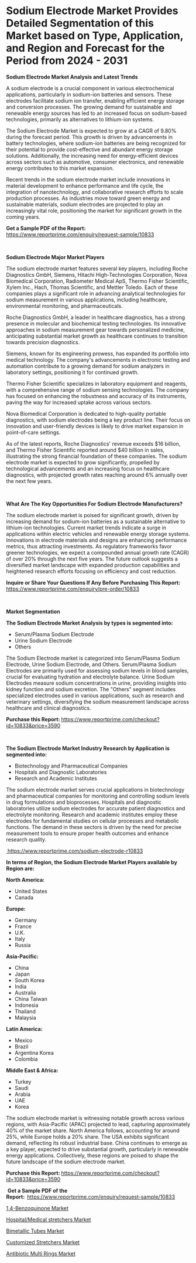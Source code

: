 <p><h1>Sodium Electrode Market Provides Detailed Segmentation of this Market based on Type, Application, and Region and Forecast for the Period from 2024 - 2031</h1></p><p><strong>Sodium Electrode Market Analysis and Latest Trends</strong></p>
<p><p>A sodium electrode is a crucial component in various electrochemical applications, particularly in sodium-ion batteries and sensors. These electrodes facilitate sodium ion transfer, enabling efficient energy storage and conversion processes. The growing demand for sustainable and renewable energy sources has led to an increased focus on sodium-based technologies, primarily as alternatives to lithium-ion systems. </p><p>The Sodium Electrode Market is expected to grow at a CAGR of 9.80% during the forecast period. This growth is driven by advancements in battery technologies, where sodium-ion batteries are being recognized for their potential to provide cost-effective and abundant energy storage solutions. Additionally, the increasing need for energy-efficient devices across sectors such as automotive, consumer electronics, and renewable energy contributes to this market expansion.</p><p>Recent trends in the sodium electrode market include innovations in material development to enhance performance and life cycle, the integration of nanotechnology, and collaborative research efforts to scale production processes. As industries move toward green energy and sustainable materials, sodium electrodes are projected to play an increasingly vital role, positioning the market for significant growth in the coming years.</p></p>
<p><strong>Get a Sample PDF of the Report:&nbsp;</strong> <a href="https://www.reportprime.com/enquiry/request-sample/10833">https://www.reportprime.com/enquiry/request-sample/10833</a></p>
<p>&nbsp;</p>
<p><strong>Sodium Electrode Major Market Players</strong></p>
<p><p>The sodium electrode market features several key players, including Roche Diagnostics GmbH, Siemens, Hitachi High-Technologies Corporation, Nova Biomedical Corporation, Radiometer Medical ApS, Thermo Fisher Scientific, Xylem Inc., Hach, Thomas Scientific, and Mettler Toledo. Each of these companies plays a significant role in advancing analytical technologies for sodium measurement in various applications, including healthcare, environmental monitoring, and pharmaceuticals.</p><p>Roche Diagnostics GmbH, a leader in healthcare diagnostics, has a strong presence in molecular and biochemical testing technologies. Its innovative approaches in sodium measurement gear towards personalized medicine, anticipating substantial market growth as healthcare continues to transition towards precision diagnostics.</p><p>Siemens, known for its engineering prowess, has expanded its portfolio into medical technology. The company's advancements in electronic testing and automation contribute to a growing demand for sodium analyzers in laboratory settings, positioning it for continued growth.</p><p>Thermo Fisher Scientific specializes in laboratory equipment and reagents, with a comprehensive range of sodium sensing technologies. The company has focused on enhancing the robustness and accuracy of its instruments, paving the way for increased uptake across various sectors.</p><p>Nova Biomedical Corporation is dedicated to high-quality portable diagnostics, with sodium electrodes being a key product line. Their focus on innovation and user-friendly devices is likely to drive market expansion in point-of-care settings.</p><p>As of the latest reports, Roche Diagnostics' revenue exceeds $16 billion, and Thermo Fisher Scientific reported around $40 billion in sales, illustrating the strong financial foundation of these companies. The sodium electrode market is expected to grow significantly, propelled by technological advancements and an increasing focus on healthcare diagnostics, with projected growth rates reaching around 6% annually over the next few years.</p></p>
<p>&nbsp;</p>
<p><strong>What Are The Key Opportunities For Sodium Electrode Manufacturers?</strong></p>
<p><p>The sodium electrode market is poised for significant growth, driven by increasing demand for sodium-ion batteries as a sustainable alternative to lithium-ion technologies. Current market trends indicate a surge in applications within electric vehicles and renewable energy storage systems. Innovations in electrode materials and designs are enhancing performance metrics, thus attracting investments. As regulatory frameworks favor greener technologies, we expect a compounded annual growth rate (CAGR) of over 20% through the next five years. The future outlook suggests a diversified market landscape with expanded production capabilities and heightened research efforts focusing on efficiency and cost reduction.</p></p>
<p><strong>Inquire or Share Your Questions If Any Before Purchasing This Report:</strong> <a href="https://www.reportprime.com/enquiry/pre-order/10833">https://www.reportprime.com/enquiry/pre-order/10833</a></p>
<p>&nbsp;</p>
<p><strong>Market Segmentation</strong></p>
<p><strong>The Sodium Electrode Market Analysis by types is segmented into:</strong></p>
<p><ul><li>Serum/Plasma Sodium Electrode</li><li>Urine Sodium Electrode</li><li>Others</li></ul></p>
<p><p>The Sodium Electrode market is categorized into Serum/Plasma Sodium Electrode, Urine Sodium Electrode, and Others. Serum/Plasma Sodium Electrodes are primarily used for assessing sodium levels in blood samples, crucial for evaluating hydration and electrolyte balance. Urine Sodium Electrodes measure sodium concentrations in urine, providing insights into kidney function and sodium excretion. The "Others" segment includes specialized electrodes used in various applications, such as research and veterinary settings, diversifying the sodium measurement landscape across healthcare and clinical diagnostics.</p></p>
<p><strong>Purchase this Report:&nbsp;</strong><a href="https://www.reportprime.com/checkout?id=10833&price=3590">https://www.reportprime.com/checkout?id=10833&price=3590</a></p>
<p>&nbsp;</p>
<p><strong>The Sodium Electrode Market Industry Research by Application is segmented into:</strong></p>
<p><ul><li>Biotechnology and Pharmaceutical Companies</li><li>Hospitals and Diagnostic Laboratories</li><li>Research and Academic Institutes</li></ul></p>
<p><p>The sodium electrode market serves crucial applications in biotechnology and pharmaceutical companies for monitoring and controlling sodium levels in drug formulations and bioprocesses. Hospitals and diagnostic laboratories utilize sodium electrodes for accurate patient diagnostics and electrolyte monitoring. Research and academic institutes employ these electrodes for fundamental studies on cellular processes and metabolic functions. The demand in these sectors is driven by the need for precise measurement tools to ensure proper health outcomes and enhance research quality.</p></p>
<p><a href="https://www.reportprime.com/sodium-electrode-r10833">&nbsp;https://www.reportprime.com/sodium-electrode-r10833</a></p>
<p><strong>In terms of Region, the Sodium Electrode Market Players available by Region are:</strong></p>
<p>
    <p> <strong> North America: </strong>
        <ul>
            <li>United States</li>
            <li>Canada</li>
        </ul>
        </p> 
    <p> <strong> Europe: </strong>
        <ul>
            <li>Germany</li>
            <li>France</li>
            <li>U.K.</li>
            <li>Italy</li>
            <li>Russia</li>
        </ul>
        </p> 
    <p> <strong> Asia-Pacific: </strong>
        <ul>
            <li>China</li>
            <li>Japan</li>
            <li>South Korea</li>
            <li>India</li>
            <li>Australia</li>
            <li>China Taiwan</li>
            <li>Indonesia</li>
            <li>Thailand</li>
            <li>Malaysia</li>
        </ul>
        </p> 
    <p> <strong> Latin America: </strong>
        <ul>
            <li>Mexico</li>
            <li>Brazil</li>
            <li>Argentina Korea</li>
            <li>Colombia</li>
        </ul>
        </p> 
    <p> <strong> Middle East & Africa: </strong>
        <ul>
            <li>Turkey</li>
            <li>Saudi</li>
            <li>Arabia</li>
            <li>UAE</li>
            <li>Korea</li>
        </ul>
    </p>
    </p>
<p><p>The sodium electrode market is witnessing notable growth across various regions, with Asia-Pacific (APAC) projected to lead, capturing approximately 40% of the market share. North America follows, accounting for around 25%, while Europe holds a 20% share. The USA exhibits significant demand, reflecting its robust industrial base. China continues to emerge as a key player, expected to drive substantial growth, particularly in renewable energy applications. Collectively, these regions are poised to shape the future landscape of the sodium electrode market.</p></p>
<p><strong>Purchase this Report: </strong><a href="https://www.reportprime.com/checkout?id=10833&price=3590">https://www.reportprime.com/checkout?id=10833&price=3590</a></p>
<p>&nbsp;<strong>Get a Sample PDF of the Report:&nbsp;&nbsp;</strong><a href="https://www.reportprime.com/enquiry/request-sample/10833">https://www.reportprime.com/enquiry/request-sample/10833</a></p>
<p><strong></strong></p>
<p><p><a href="https://issuu.com/reportprime-2/docs/14-benzoquinone-market-size-2030.pp_c50083d9b2c2b9">1,4-Benzoquinone Market</a></p><p><a href="https://medium.com/@michael.parsons65654/the-global-hospital-medical-stretchers-market-is-a-dynamic-and-growing-industry-c679caf7a3d9">Hospital/Medical stretchers Market</a></p><p><a href="https://www.linkedin.com/pulse/market-insights-global-bimetallic-tubes-forecast-innovation-fd5ze?trackingId=IfnRy7mST0uots8UCMS10g%3D%3D">Bimetallic Tubes Market</a></p><p><a href="https://medium.com/@michael.parsons65654/the-customized-stretchers-market-report-analyzes-important-operational-and-performance-data-so-7f03669853dc">Customized Stretchers Market</a></p><p><a href="https://github.com/dringals/Market-Research-Report-List-5/blob/main/antibiotic-multi-rings-market.md">Antibiotic Multi Rings Market</a></p></p>